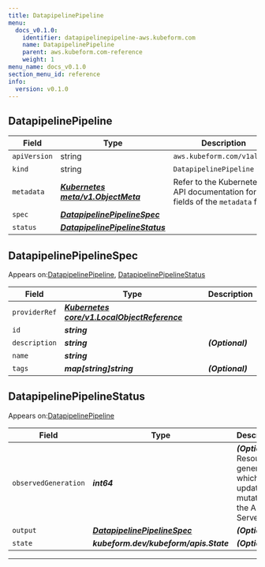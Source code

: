 ```yaml
---
title: DatapipelinePipeline
menu:
  docs_v0.1.0:
    identifier: datapipelinepipeline-aws.kubeform.com
    name: DatapipelinePipeline
    parent: aws.kubeform.com-reference
    weight: 1
menu_name: docs_v0.1.0
section_menu_id: reference
info:
  version: v0.1.0
---
```


## DatapipelinePipeline
| Field | Type | Description |
| ------ | ----- | ----------- |
| `apiVersion` | string | `aws.kubeform.com/v1alpha1` |
|    `kind` | string | `DatapipelinePipeline` |
| `metadata` | ***[Kubernetes meta/v1.ObjectMeta](https://kubernetes.io/docs/reference/generated/kubernetes-api/v1.13/#objectmeta-v1-meta)***|Refer to the Kubernetes API documentation for the fields of the `metadata` field.|
| `spec` | ***[DatapipelinePipelineSpec](#datapipelinepipelinespec)***||
| `status` | ***[DatapipelinePipelineStatus](#datapipelinepipelinestatus)***||
## DatapipelinePipelineSpec



Appears on:[DatapipelinePipeline](#datapipelinepipeline), [DatapipelinePipelineStatus](#datapipelinepipelinestatus)



| Field | Type | Description |
| ------ | ----- | ----------- |
| `providerRef` | ***[Kubernetes core/v1.LocalObjectReference](https://kubernetes.io/docs/reference/generated/kubernetes-api/v1.13/#localobjectreference-v1-core)***||
| `id` | ***string***||
| `description` | ***string***| ***(Optional)*** |
| `name` | ***string***||
| `tags` | ***map[string]string***| ***(Optional)*** |
## DatapipelinePipelineStatus



Appears on:[DatapipelinePipeline](#datapipelinepipeline)



| Field | Type | Description |
| ------ | ----- | ----------- |
| `observedGeneration` | ***int64***| ***(Optional)*** Resource generation, which is updated on mutation by the API Server.|
| `output` | ***[DatapipelinePipelineSpec](#datapipelinepipelinespec)***| ***(Optional)*** |
| `state` | ***kubeform.dev/kubeform/apis.State***| ***(Optional)*** |
---
